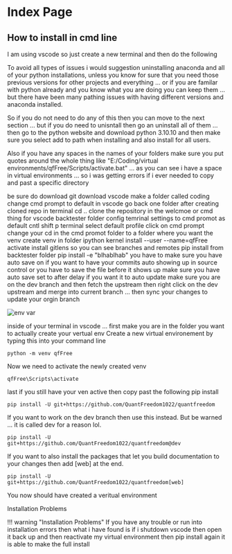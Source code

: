 # Index Page

## How to install in cmd line
I am using vscode so just create a new terminal and then do the following

To avoid all types of issues i would suggestion uninstalling anaconda and all of your python installations, unless you know for sure that you need those previous versions for other projects and everything ... or if you are familar with python already and you know what you are doing you can keep them ... but there have been many pathing issues with having different versions and anaconda installed.

So if you do not need to do any of this then you can move to the next section ... but if you do need to unisntall then go an uninstall all of them ... then go to the python website and download python 3.10.10 and then make sure you select add to path when installing and also install for all users.

Also if you have any spaces in the names of your folders make sure you put quotes around the whole thing like "E:/Coding/virtual environments/qfFree/Scripts/activate.bat" ... as you can see i have a space in virtual environments ... so i was getting errors if i ever needed to copy and past a specific directory

be sure do download git
download vscode
make a folder called coding
change cmd prompt to default in vscode
go back one folder after creating cloned repo in terminal cd ..
clone the repository in the welcmoe or cmd thing for vscode backtester folder
config temrinal settings to cmd promot as default cntl shift p terminal select default profile click on cmd prompt
change your cd in the cmd promot folder to a folder where you want the venv 
create venv in folder
ipython kernel install --user --name=qfFree
activate
install gitlens so you can see branches and remotes
pip install from backtester folder pip install -e "blhablhab"
you have to make sure you have auto save on if you want to have your commits auto showing up in source control or you have to save the file before it shows up
make sure you have auto save set to after delay if you want it to auto update
make sure you are on the dev branch and then fetch the upstream then right click on the dev upstream and merge into current branch ... then sync your changes to update your orgin branch
                                
![env var](docs/docs/assets/env_var.png)

inside of your terminal in vscode ... first make you are in the folder you want to actually create your vertual env
Create a new virtual environement by typing this into your command line

```
python -m venv qfFree
```

Now we need to activate the newly created venv
```
qfFree\Scripts\activate
```

last if you still have your ven active then copy past the following pip install
```
pip install -U git+https://github.com/QuantFreedom1022/quantfreedom
```

If you want to work on the dev branch then use this instead. But be warned ... it is called dev for a reason lol.
```
pip install -U git+https://github.com/QuantFreedom1022/quantfreedom@dev
```

If you want to also install the packages that let you build documentation to your changes then add [web] at the end.
```
pip install -U git+https://github.com/QuantFreedom1022/quantfreedom[web]
```

You now should have created a veritual environment

Installation Problems

!!! warning "Installation Problems"
    If you have any trouble or run into installation errors then what i have found is if i shutdown vscode then open it back up and then reactivate my virtual environment then pip install again it is able to make the full install
